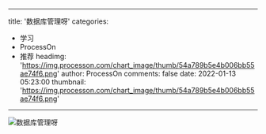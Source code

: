 
---
title: '数据库管理呀'
categories: 
 - 学习
 - ProcessOn
 - 推荐
headimg: 'https://img.processon.com/chart_image/thumb/54a789b5e4b006bb55ae74f6.png'
author: ProcessOn
comments: false
date: 2022-01-13 05:23:00
thumbnail: 'https://img.processon.com/chart_image/thumb/54a789b5e4b006bb55ae74f6.png'
---

<div>   
<img class="thumb" alt="数据库管理呀" src="https://img.processon.com/chart_image/thumb/54a789b5e4b006bb55ae74f6.png" referrerpolicy="no-referrer">
<p></p>  
</div>
            